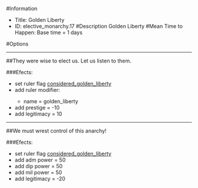 #Information
 - Title: Golden Liberty
 - ID: elective_monarchy.17
#Description
Golden Liberty
#Mean Time to Happen:
Base time = 1 days

#Options

___
##They were wise to elect us. Let us listen to them.

###Efects:<ul><li>set ruler flag [considered_golden_liberty](../flags/considered_golden_liberty.md)</li><li>add ruler modifier:</li><ul><li>name = golden_liberty</li></ul><li>add prestige = -10</li><li>add legitimacy = 10</li></ul>

___
##We must wrest control of this anarchy!

###Efects:<ul><li>set ruler flag [considered_golden_liberty](../flags/considered_golden_liberty.md)</li><li>add adm power = 50</li><li>add dip power = 50</li><li>add mil power = 50</li><li>add legitimacy = -20</li></ul>
